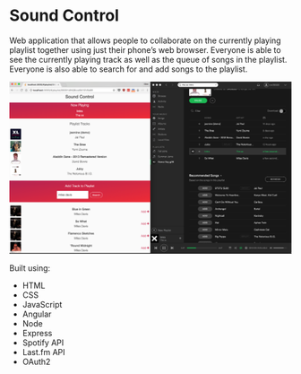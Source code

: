# Sound Control
Web application that allows people to collaborate on the currently playing playlist together using just their phone’s web browser. Everyone is able to see the currently playing track as well as the queue of songs in the playlist. Everyone is also able to search for and add songs to the playlist.

![Sound Control](sound_control_screenshot.png "Sound Control")

Built using:
* HTML
* CSS
* JavaScript
* Angular
* Node
* Express
* Spotify API
* Last.fm API
* OAuth2
